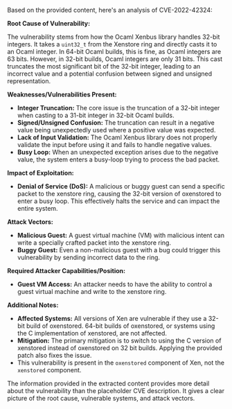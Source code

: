 Based on the provided content, here's an analysis of CVE-2022-42324:

**Root Cause of Vulnerability:**

The vulnerability stems from how the Ocaml Xenbus library handles 32-bit integers. It takes a `uint32_t` from the Xenstore ring and directly casts it to an Ocaml integer. In 64-bit Ocaml builds, this is fine, as Ocaml integers are 63 bits. However, in 32-bit builds, Ocaml integers are only 31 bits. This cast truncates the most significant bit of the 32-bit integer, leading to an incorrect value and a potential confusion between signed and unsigned representation.

**Weaknesses/Vulnerabilities Present:**

- **Integer Truncation:** The core issue is the truncation of a 32-bit integer when casting to a 31-bit integer in 32-bit Ocaml builds.
- **Signed/Unsigned Confusion:** The truncation can result in a negative value being unexpectedly used where a positive value was expected.
- **Lack of Input Validation:** The Ocaml Xenbus library does not properly validate the input before using it and fails to handle negative values.
- **Busy Loop:** When an unexpected exception arises due to the negative value, the system enters a busy-loop trying to process the bad packet.

**Impact of Exploitation:**

- **Denial of Service (DoS):** A malicious or buggy guest can send a specific packet to the xenstore ring, causing the 32-bit version of oxenstored to enter a busy loop. This effectively halts the service and can impact the entire system.

**Attack Vectors:**

- **Malicious Guest:** A guest virtual machine (VM) with malicious intent can write a specially crafted packet into the xenstore ring.
- **Buggy Guest:**  Even a non-malicious guest with a bug could trigger this vulnerability by sending incorrect data to the ring.

**Required Attacker Capabilities/Position:**

- **Guest VM Access:** An attacker needs to have the ability to control a guest virtual machine and write to the xenstore ring.

**Additional Notes:**

- **Affected Systems:** All versions of Xen are vulnerable if they use a 32-bit build of oxenstored. 64-bit builds of oxenstored, or systems using the C implementation of xenstored, are not affected.
- **Mitigation:** The primary mitigation is to switch to using the C version of xenstored instead of oxenstored on 32 bit builds. Applying the provided patch also fixes the issue.
- This vulnerability is present in the `oxenstored` component of Xen, not the `xenstored` component.

The information provided in the extracted content provides more detail about the vulnerability than the placeholder CVE description. It gives a clear picture of the root cause, vulnerable systems, and attack vectors.